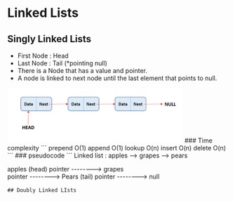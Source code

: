 # Linked Lists
## Singly Linked Lists
- First Node : Head
- Last Node : Tail (*pointing null)
- There is a Node that has a value and pointer.
- A node is linked to next node until the last element that points to null.
<img src='./assets/img01.png' width='400px'>
### Time complexity
```
prepend O(1)
append O(1)
lookup O(n)
insert O(n)
delete O(n)
```
### pseudocode
```
Linked list : apples --> grapes --> pears


apples (head)
pointer --------> grapes   
         pointer -------->  Pears (tail)
                            pointer --------> null
```
## Doubly Linked LIsts
